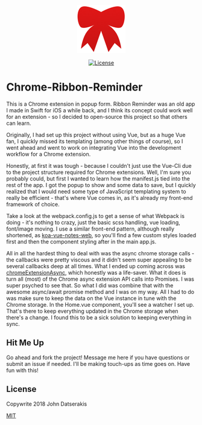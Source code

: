<p align="center"><a href="https://github.com/johndatserakis/chrome-ribbon-reminder" target="_blank"><img width="128" src="./src/icons/ribbon.png"></a></p>

<p align="center">
  <a href="http://opensource.org/licenses/MIT"><img src="https://img.shields.io/badge/license-MIT-blue.svg" alt="License"></a>
</p>

# Chrome-Ribbon-Reminder

This is a Chrome extension in popup form. Ribbon Reminder was an old app I made in Swift for iOS a while back, and I think its concept could work well for an extension - so I decided to open-source this project so that others can learn.

Originally, I had set up this project without using Vue, but as a huge Vue fan, I quickly missed its templating (among other things of course), so I went ahead and went to work on integrating Vue into the development workflow for a Chrome extension.

Honestly, at first it was tough - because I couldn't just use the Vue-Cli due to the project structure required for Chrome extensions. Well, I'm sure you probably could, but first I wanted to learn how the manifest.js tied into the rest of the app. I got the popup to show and some data to save, but I quickly realized that I would need some type of JavaScript templating system to really be efficient - that's where Vue comes in, as it's already my front-end framework of choice.

Take a look at the webpack.config.js to get a sense of what Webpack is doing - it's nothing to crazy, just the basic scss handling, vue loading, font/image moving. I use a similar front-end pattern, although really shortened, as [koa-vue-notes-web](https://github.com/johndatserakis/koa-vue-notes-web), so you'll find a few custom styles loaded first and then the component styling after in the main app.js.

All in all the hardest thing to deal with was the async chrome storage calls - the callbacks were pretty viscous and it didn't seem super appealing to be several callbacks deep at all times. What I ended up coming across was [chromeExtensionAsync](https://github.com/KeithHenry/chromeExtensionAsync), which honestly was a life-saver. What it does is turn all (most) of the Chrome async extension API calls into Promises. I was super psyched to see that. So what I did was combine that with the awesome async/await promise method and I was on my way. All I had to do was make sure to keep the data on the Vue instance in tune with the Chrome storage. In the Home.vue component, you'll see a watcher I set up. That's there to keep everything updated in the Chrome storage when there's a change. I found this to be a sick solution to keeping everything in sync.

## Hit Me Up

Go ahead and fork the project! Message me here if you have questions or submit an issue if needed. I'll be making touch-ups as time goes on. Have fun with this!

## License

Copywrite 2018 John Datserakis

[MIT](http://opensource.org/licenses/MIT)